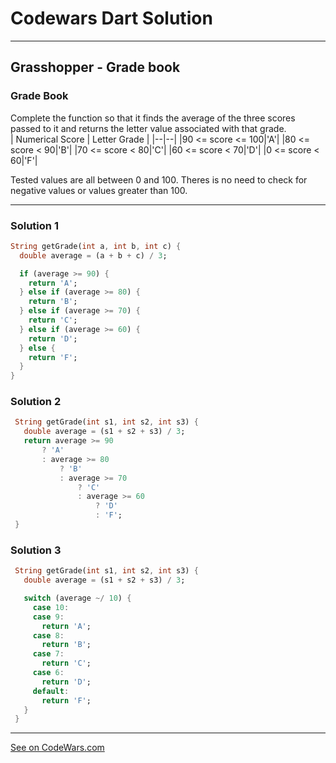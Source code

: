 # Codewars Dart Solution
---
## Grasshopper - Grade book

### Grade Book

Complete the function so that it finds the average of the three scores passed to it and returns the letter value associated with that grade.
<br>
| Numerical Score | Letter Grade |
|--|--|
|90 <= score <= 100|'A'|
|80 <= score < 90|'B'|
|70 <= score < 80|'C'|
|60 <= score < 70|'D'|
|0 <= score < 60|'F'|
<br>

Tested values are all between 0 and 100. Theres is no need to check for negative values or values greater than 100.

---


### Solution 1
```dart
String getGrade(int a, int b, int c) {
  double average = (a + b + c) / 3;

  if (average >= 90) {
    return 'A';
  } else if (average >= 80) {
    return 'B';
  } else if (average >= 70) {
    return 'C';
  } else if (average >= 60) {
    return 'D';
  } else {
    return 'F';
  }
}
```

### Solution 2
```dart
 String getGrade(int s1, int s2, int s3) {
   double average = (s1 + s2 + s3) / 3;
   return average >= 90
       ? 'A'
       : average >= 80
           ? 'B'
           : average >= 70
               ? 'C'
               : average >= 60
                   ? 'D'
                   : 'F';
 }

```

### Solution 3
```dart
 String getGrade(int s1, int s2, int s3) {
   double average = (s1 + s2 + s3) / 3;

   switch (average ~/ 10) {
     case 10:  
     case 9:  
       return 'A';
     case 8:  
       return 'B';
     case 7: 
       return 'C';
     case 6: 
       return 'D';
     default: 
       return 'F';
   }
 }

```

-------
[See on CodeWars.com](https://www.codewars.com/kata/55cbd4ba903825f7970000f5/train/dart)